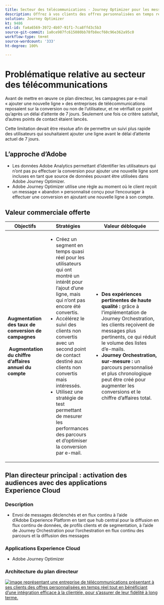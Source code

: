 ```yaml
---
title: Secteur des télécommunications - Journey Optimizer pour les messages déclenchés
description: Offrez à vos clients des offres personnalisées en temps réel tout en bénéficiant d’une intégration efficace à la clientèle, pour vous assurer de leur fidélité à long terme.
solution: Journey Optimizer
kt: 9486
exl-id: fa4a6569-3972-4b97-91f1-7ca8ffd3c5b3
source-git-commit: 1a0ce987fc615080bb78fb8ecf60c96e362a95c0
workflow-type: tm+mt
source-wordcount: '333'
ht-degree: 100%

---
```


# Problématique relative au secteur des télécommunications

Avant de mettre en œuvre ce plan directeur, les campagnes par e-mail « ajouter une nouvelle ligne » des entreprises de télécommunications reposaient sur la conversion ou non de l’utilisateur, et ne vérifiait ce point qu’après un délai d’attente de 7 jours. Seulement une fois ce critère satisfait, d’autres points de contact étaient lancés.

Cette limitation devait être résolue afin de permettre un suivi plus rapide des utilisateurs qui souhaitaient ajouter une ligne avant le délai d’attente actuel de 7 jours.

## L’approche d’Adobe

* Les données Adobe Analytics permettant d’identifier les utilisateurs qui n’ont pas pu effectuer la conversion pour ajouter une nouvelle ligne sont incluses en tant que source de données pouvant être utilisées dans Adobe Journey Optimizer.
* Adobe Journey Optimizer utilise une règle au moment où le client reçoit un message « abandon » personnalisé conçu pour l’encourager à effectuer une conversion en ajoutant une nouvelle ligne à son compte.


## Valeur commerciale offerte

| Objectifs | Stratégies | Valeur débloquée |
|---|---|---|
| **Augmentation des taux de conversion de campagnes **<br></br>** Augmentation du chiffre d’affaires annuel du compte**</ul> | <ul><li>Créez un segment en temps quasi réel pour les utilisateurs qui ont montré un intérêt pour l’ajout d’une ligne, mais qui n’ont pas encore été convertis.</li><li>Accélérez le suivi des clients non convertis avec un second point de contact destiné aux clients non convertis mais intéressés. </li><li>Utilisez une stratégie de test permettant de mesurer les performances des parcours et d’optimiser la conversion par e-mail.</li></ul> | <ul><li><strong>Des expériences pertinentes de haute qualité :</strong> grâce à l’implémentation de Journey Orchestration, les clients reçoivent de messages plus pertinents, ce qui réduit le volume des listes d’e-mails.</li><li><strong>Journey Orchestration, sur-mesure :</strong> un parcours personnalisé et plus chronologique peut être créé pour augmenter les conversions et le chiffre d’affaires total.</li></ul> |

## Plan directeur principal : activation des audiences avec des applications Experience Cloud

### Description

<ul><li>Envoi de messages déclenchés et en flux continu à l’aide d’Adobe Experience Platform en tant que hub central pour la diffusion en flux continu de données, de profils clients et de segmentation, à l’aide de Journey Orchestration pour l’orchestration en flux continu des parcours et la diffusion des messages</li></ul>

### Applications Experience Cloud

<ul><li>Adobe Journey Optimizer</li></ul>

### Architecture du plan directeur

<a href="https://experienceleague.adobe.com/docs/blueprints-learn/architecture/customer-journeys/journey-optimizer.html?lang=fr"><img alt="image représentant une entreprise de télécommunications présentant à ses clients des offres personnalisées en temps réel tout en bénéficiant d’une intégration efficace à la clientèle, pour s’assurer de leur fidélité à long terme." src="https://experienceleague.adobe.com/docs/blueprints-learn/assets/ajo-architecture.svg"/></a>
